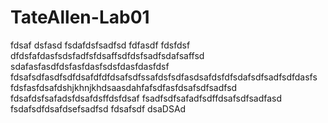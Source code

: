 # TateAllen-Lab01
fdsaf
dsfasd
fsdafdsfsadfsd
fdfasdf
fdsfdsf
dfdsfafdasfsdsfadfsfdsaffsdfdsfsadfsdafsaffsd
sdafasfasdfdsfasfdasfsdsfdasfdasfdsf
fdsafsdfasdfsdfdsafdfdfdsafsdfssafdsfsdfasdsafdsfdfsdafsdfsadfsdfdasfs
fdsfasfdsafdshjkhnjkhdsaasdahfafsdfasfdsafsdfsadfsd
fdsafdsfsafadsfdsafdsffdsfdsaf
fsadfsdfsafadfsdffdsafsdfsadfasd
fsdafsdfdsafdsefsadfsd
fdsafsdf
dsaDSAd
